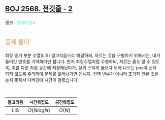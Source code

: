 # <span style="font-size:17pt; font-weight:bold">[BOJ 2568. 전깃줄 - 2](https://www.acmicpc.net/problem/2568)</span>
랭크 : <span style="color:aquamarine">__플레티넘5__</span>
<br>

# <span style="font-size:15pt;color:BurlyWood">문제 풀이</span>

최장 증가 부분 수열(LIS) 알고리즘으로 해결하되, 자르는 것을 구별하기 위해서는, 내가 들어간 번호를 기억해야만 합니다. 먼저 최장수열처럼 수행하되, 자르는 줄도 알 수 있도록, 이를 다른 저장 공간에 저장해놨다가, 상위 스택의 줄보다 뒤에 나오는 pos이 선택되지 않도록 주의하여 문제를 풀어나가면 됩니다. 전역 변수가 아니라 초기화 안된 것을 눈치 못채서 디버깅에 시간이 걸렸습니다.

<br>

|`알고리즘`|`시간복잡도`|`공간복잡도`|
|:---:|:---:|:---:|
| LIS | $O(N logN)$| $O(N)$ |

<br><br>

